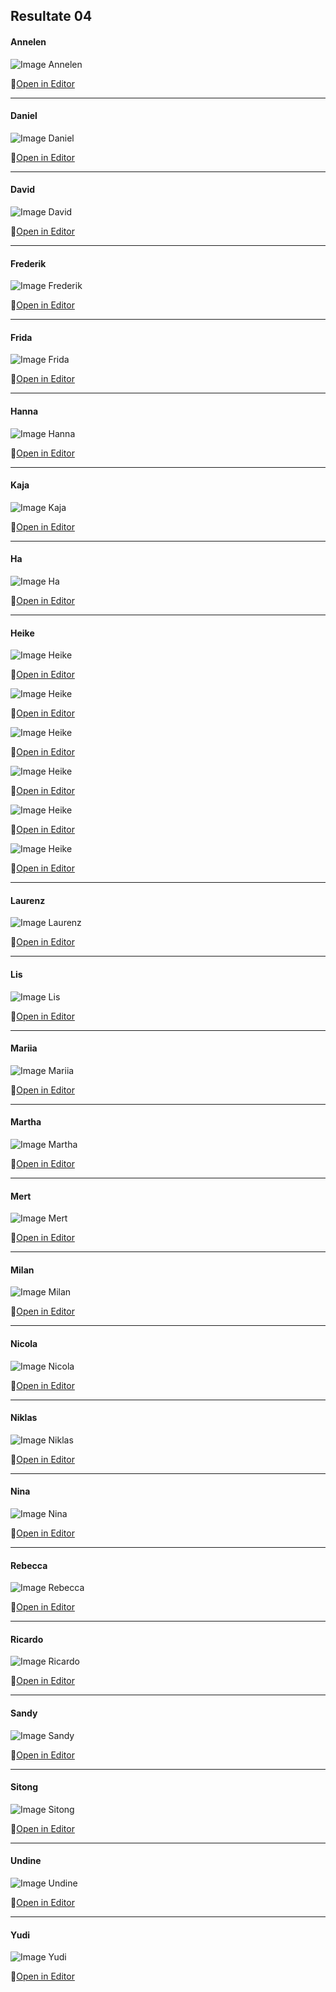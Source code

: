 ## Resultate 04

#### Annelen

![Image Annelen](media/Moiré-Muster_Annelen.jpg)

🔗[Open in Editor](https://editor.p5js.org/Annelen/sketches/2TMJR4UnG)

---

#### Daniel

![Image Daniel](media/daniel_uebung4.png)

🔗[Open in Editor](https://editor.p5js.org/drmarzipan/sketches/_iMV17lwu)

---

#### David

![Image David](media/david_moiree.png)

🔗[Open in Editor](https://editor.p5js.org/schnavy/sketches/kXcHbs6Rx)

---

#### Frederik

![Image Frederik](media/04_media_frederik.jpg)

🔗[Open in Editor]()

---

#### Frida

![Image Frida](media/Missing.png)

🔗[Open in Editor]()

---

#### Hanna

![Image Hanna](media/Missing.png)

🔗[Open in Editor]()

---

#### Kaja

![Image Kaja](media/Kaja04.png)

🔗[Open in Editor](https://editor.p5js.org/kajanikolaus/sketches/eGkrwxJPF)

---

#### Ha

![Image Ha](media/Missing.png)

🔗[Open in Editor]()

---

#### Heike

![Image Heike](media/04_heik_10.png)

🔗[Open in Editor](https://editor.p5js.org/heikegrebin/sketches/RSI59sfSA)

![Image Heike](media/04_heik_09.png)

🔗[Open in Editor](https://editor.p5js.org/heikegrebin/sketches/jWVf0qsuR)

![Image Heike](media/04_heik_06.png)

🔗[Open in Editor](https://editor.p5js.org/heikegrebin/sketches/SAD5oic63)

![Image Heike](media/04_heik_03.png)

🔗[Open in Editor](https://editor.p5js.org/heikegrebin/sketches/yPyDQ1DQo)

![Image Heike](media/04_heik_02.png)

🔗[Open in Editor](https://editor.p5js.org/heikegrebin/sketches/9xD3usQfk)

![Image Heike](media/04_heik_01.png)

🔗[Open in Editor](https://editor.p5js.org/heikegrebin/sketches/7amWieDYO)

---

#### Laurenz

![Image Laurenz](media/Missing.png)

🔗[Open in Editor]()

---

#### Lis

![Image Lis](media/Missing.png)

🔗[Open in Editor](https://editor.p5js.org/lisnagel/present/19d_3G4P9)

---

#### Mariia

![Image Mariia](media/Missing.png)

🔗[Open in Editor]()

---

#### Martha

![Image Martha](media/Missing.png)

🔗[Open in Editor]()

---

#### Mert

![Image Mert](media/mert_uebung03.png)

🔗[Open in Editor](https://editor.p5js.org/mertekinci/sketches/V1u0k21Pw)

---

#### Milan

![Image Milan](media/Missing.png)

🔗[Open in Editor]()

---

#### Nicola

![Image Nicola](media/Missing.png)

🔗[Open in Editor]()

---

#### Niklas

![Image Niklas](media/Missing.png)

🔗[Open in Editor]()

---

#### Nina

![Image Nina](media/Missing.png)

🔗[Open in Editor]()

---

#### Rebecca

![Image Rebecca](media/Missing.png)

🔗[Open in Editor]()

---

#### Ricardo

![Image Ricardo](media/Missing.png)

🔗[Open in Editor]()

---

#### Sandy

![Image Sandy](media/Missing.png)

🔗[Open in Editor]()

---

#### Sitong

![Image Sitong](media/Missing.png)

🔗[Open in Editor]()

---

#### Undine

![Image Undine](media/Missing.png)

🔗[Open in Editor]()

---

#### Yudi

![Image Yudi](media/Yudi_Uebung4.png)

🔗[Open in Editor](https://editor.p5js.org/cherryghostt/sketches/_Sx5Xjwrn)
